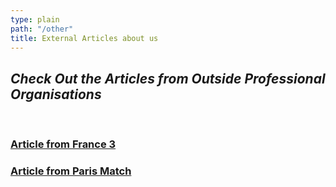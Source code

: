 ```yaml
---
type: plain
path: "/other"
title: External Articles about us
---
```


## *Check Out the Articles from Outside Professional Organisations*
<br>

<h3><a href = "https://france3-regions.francetvinfo.fr/auvergne-rhone-alpes/2014/01/31/ilymun-united-nations-lyon-406141.html"> Article from France 3</a></h3>

<h3><a href = "https://www.parismatch.com/actu/societe/lyon-des-lyceens-recreent-une-veritable-conference-des-nations-unies-234219"> Article from Paris Match</a></h3>